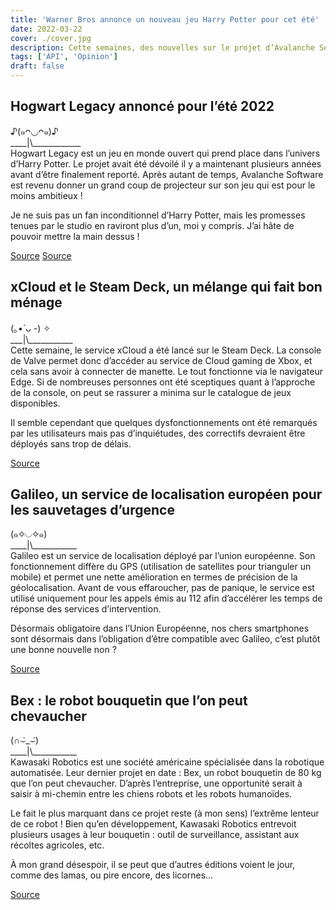 ```yaml
---
title: 'Warner Bros annonce un nouveau jeu Harry Potter pour cet été'
date: 2022-03-22
cover: ./cover.jpg
description: Cette semaines, des nouvelles sur le projet d’Avalanche Software nommé Hogwart Legacy et qui prend place dans l’univers d’Harry Potter !
tags: ['API', 'Opinion']
draft: false
---
```


## Hogwart Legacy annoncé pour l’été 2022
♪(๑ᴖ◡ᴖ๑)♪     
\_\_\_\_|\\\_\_\_\_\_\_\_\_\_\_\_\_     
Hogwart Legacy est un jeu en monde ouvert qui prend place dans l’univers d’Harry Potter. Le projet avait été dévoilé il y a maintenant plusieurs années avant d’être finalement reporté. Après autant de temps, Avalanche Software est revenu donner un grand coup de projecteur sur son jeu qui est pour le moins ambitieux !

Je ne suis pas un fan inconditionnel d’Harry Potter, mais les promesses tenues par le studio en raviront plus d’un, moi y compris. J’ai hâte de pouvoir mettre la main dessus !

[Source](https://new-game-plus.fr/hogwarts-legacy-state-of-play/)   [Source](https://www.journaldugeek.com/2022/03/18/hogwarts-legacy-montre-enfin-son-gameplay-lors-dun-state-of-play-magique/)

## xCloud et le Steam Deck, un mélange qui fait bon ménage
(｡•̀ ᴗ -) ✧     
\_\_\_|\\\_\_\_\_\_\_\_\_\_\_\_     
Cette semaine, le service xCloud a été lancé sur le Steam Deck. La console de Valve permet donc d’accéder au service de Cloud gaming de Xbox, et cela sans avoir à connecter de manette. Le tout fonctionne via le navigateur Edge. Si de nombreuses personnes ont été sceptiques quant à l’approche de la console, on peut se rassurer a minima sur le catalogue de jeux disponibles.

Il semble cependant que quelques dysfonctionnements ont été remarqués par les utilisateurs mais pas d’inquiétudes, des correctifs devraient être déployés sans trop de délais.

[Source](https://www.numerama.com/tech/891411-vous-revez-dune-xbox-portable-le-game-pass-debarque-sur-le-steam-deck.html)

## Galileo, un service de localisation européen pour les sauvetages d’urgence
(๑✧◡✧๑)       
\_\_\_\_|\\\_\_\_\_\_\_\_\_\_\_\_       
Galileo est un service de localisation déployé par l’union européenne. Son fonctionnement diffère du GPS (utilisation de satellites pour trianguler un mobile) et permet une nette amélioration en termes de précision de la géolocalisation. Avant de vous effaroucher, pas de panique, le service est utilisé uniquement pour les appels émis au 112 afin d’accélérer les temps de réponse des services d’intervention.

Désormais obligatoire dans l’Union Européenne, nos chers smartphones sont désormais dans l’obligation d’être compatible avec Galileo, c’est plutôt une bonne nouvelle non ?

[Source](https://www.numerama.com/tech/889267-les-smartphones-nont-plus-le-choix-il-leur-faut-etre-compatible-avec-galileo.html)

## Bex : le robot bouquetin que l’on peut chevaucher
(∩⌣̀_⌣́)      
\_\_\_\_|\\\_\_\_\_\_\_\_\_\_\_\_       
Kawasaki Robotics est une société américaine spécialisée dans la robotique automatisée. Leur dernier projet en date : Bex, un robot bouquetin de 80 kg que l’on peut chevaucher. D’après l’entreprise, une opportunité serait à saisir à mi-chemin entre les chiens robots et les robots humanoïdes.

Le fait le plus marquant dans ce projet reste (à mon sens) l’extrême lenteur de ce robot ! Bien qu’en développement, Kawasaki Robotics entrevoit plusieurs usages à leur bouquetin : outil de surveillance, assistant aux récoltes agricoles, etc.

À mon grand désespoir, il se peut que d’autres éditions voient le jour, comme des lamas, ou pire encore, des licornes…

[Source](https://www.futura-sciences.com/tech/actualites/robotique-robot-bouquetin-cornes-on-peut-chevaucher-97332/)
